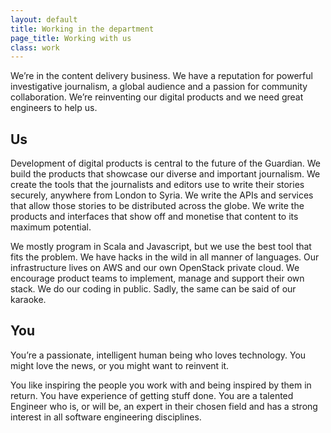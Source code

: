 ```yaml
---
layout: default
title: Working in the department
page_title: Working with us
class: work
---
```


We’re in the content delivery business. We have a reputation for powerful investigative journalism, a global audience and a passion for community collaboration. We’re reinventing our digital products and we need great engineers to help us.

## Us

Development of digital products is central to the future of the Guardian. We build the products that showcase our diverse and important journalism. We create the tools that the journalists and editors use to write their stories securely, anywhere from London to Syria. We write the APIs and services that allow those stories to be distributed across the globe. We write the products and interfaces that show off and monetise that content to its maximum potential.

We mostly program in Scala and Javascript, but we use the best tool that fits the problem. We have hacks in the wild in all manner of languages. Our infrastructure lives on AWS and our own OpenStack private cloud. We encourage product teams to implement, manage and support their own stack. We do our coding in public. Sadly, the same can be said of our karaoke.

## You

You’re a passionate, intelligent human being who loves technology. You might love the news, or you might want to reinvent it.

You like inspiring the people you work with and being inspired by them in return. You have experience of getting stuff done.
You are a talented Engineer who is, or will be, an expert in their chosen field and has a strong interest in all software engineering disciplines.